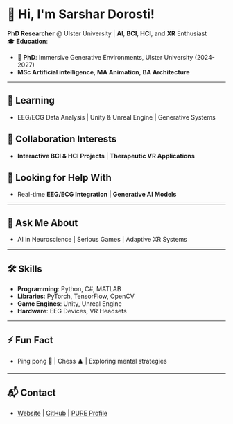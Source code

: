 # 👋 Hi, I'm Sarshar Dorosti!

**PhD Researcher** @ Ulster University | **AI**, **BCI**, **HCI**, and **XR** Enthusiast  
🎓 **Education**:  
- 🔭 **PhD**: Immersive Generative Environments, Ulster University (2024-2027)  
- **MSc Artificial intelligence**, **MA Animation**, **BA Architecture**

---

## 🌱 Learning  
- EEG/ECG Data Analysis | Unity & Unreal Engine | Generative Systems  

## 👯 Collaboration Interests  
- **Interactive BCI & HCI Projects** | **Therapeutic VR Applications**  

## 🤔 Looking for Help With  
- Real-time **EEG/ECG Integration** | **Generative AI Models**  

---

## 💬 Ask Me About  
- AI in Neuroscience | Serious Games | Adaptive XR Systems  

---

## 🛠️ Skills  
- **Programming**: Python, C#, MATLAB  
- **Libraries**: PyTorch, TensorFlow, OpenCV  
- **Game Engines**: Unity, Unreal Engine  
- **Hardware**: EEG Devices, VR Headsets  

---

## ⚡ Fun Fact  
- Ping pong 🏓 | Chess ♟️ | Exploring mental strategies  

---

## 📬 Contact  
- [Website](https://www.sarshardorosti.com) | [GitHub](https://github.com/sarshardorosti) | [PURE Profile](https://pure.ulster.ac.uk/en/persons/sarshar-dorosti)  
